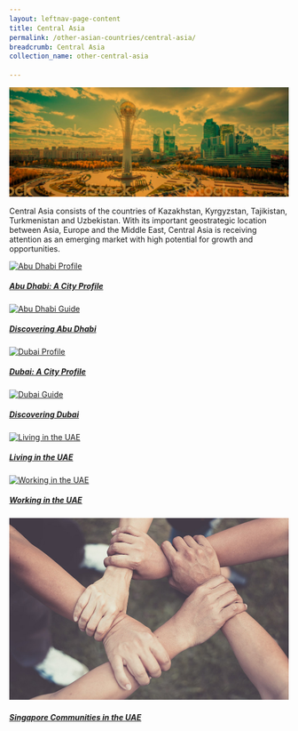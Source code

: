 ```yaml
---
layout: leftnav-page-content
title: Central Asia
permalink: /other-asian-countries/central-asia/
breadcrumb: Central Asia
collection_name: other-central-asia

---
```

<img src="/images/central-asia/central-asia-cover.jpg" alt="central asia banner" style="width:800px;" />

Central Asia consists of the countries of Kazakhstan, Kyrgyzstan, Tajikistan, Turkmenistan and Uzbekistan. With its important geostrategic location between Asia, Europe and the Middle East, Central Asia is receiving attention as an emerging market with high potential for growth and opportunities.


<div>
	<div class="row is-multiline">
		<div class="col is-half-tablet padding--bottom--lg">
			<a href="/other-asian-countries/uae/abu-dhabi-a-city-profile/" class="project-link">
				<img src="/images/uae/abu-dhabi-profile-small.jpg" alt="Abu Dhabi Profile" class="project-image">
			<div class="project-card">
				<div class="project-title margin--bottom--xs">
					<h5><b>Abu Dhabi: A City Profile</b></h5>
				</div>
			</div>
			</a>
		</div>
		<div class="col is-half-tablet padding--bottom--lg">
			<a href="/other-asian-countries/uae/discovering-abu-dhabi/" class="project-link">
				<img src="/images/uae/abu-dhabi-guide-small.jpg" alt="Abu Dhabi Guide" class="project-image">
			<div class="project-card">
				<div class="project-title margin--bottom--xs">
					<h5><b>Discovering Abu Dhabi</b></h5>
				</div>
			</div>
			</a>
		</div>
	</div>
</div>

<p><p>

<div>
	<div class="row is-multiline">
		<div class="col is-half-tablet padding--bottom--lg">
			<a href="/other-asian-countries/uae/dubai-a-city-profile/" class="project-link">
				<img src="/images/uae/dubai-profile-small.jpg" alt="Dubai Profile" class="project-image">
			<div class="project-card">
				<div class="project-title margin--bottom--xs">
					<h5><b>Dubai: A City Profile</b></h5>
				</div>
			</div>
			</a>
		</div>
		<div class="col is-half-tablet padding--bottom--lg">
			<a href="/other-asian-countries/uae/discovering-dubai/" class="project-link">
				<img src="/images/uae/dubai-guide-small.jpg" alt="Dubai Guide" class="project-image">
			<div class="project-card">
				<div class="project-title margin--bottom--xs">
					<h5><b>Discovering Dubai</b></h5>
				</div>
			</div>
			</a>
		</div>
	</div>
</div>

<p><p>

<div>
	<div class="row is-multiline">
		<div class="col is-half-tablet padding--bottom--lg">
			<a href="/other-asian-countries/uae/living-in-uae/" class="project-link">
				<img src="/images/uae/living-in-uae-small.jpg" alt="Living in the UAE" class="project-image">
			<div class="project-card">
				<div class="project-title margin--bottom--xs">
					<h5><b>Living in the UAE</b></h5>
				</div>
			</div>
			</a>
		</div>
		<div class="col is-half-tablet padding--bottom--lg">
			<a href="/other-asian-countries/uae/working-in-uae/" class="project-link">
				<img src="/images/uae/working-in-uae-small.jpg" alt="Working in the UAE" class="project-image">
			<div class="project-card">
				<div class="project-title margin--bottom--xs">
					<h5><b>Working in the UAE</b></h5>
				</div>
			</div>
			</a>
		</div>
	</div>
</div>

<p><p>

<div>
	<div class="row is-multiline">
		<div class="col is-half-tablet padding--bottom--lg">
			<a href="/other-asian-countries/uae/singapore-communities-in-uae/" class="project-link">
				<img src="/images/shared/sg-communities-new.jpg" alt="SG Communities" class="project-image">
			<div class="project-card">
				<div class="project-title margin--bottom--xs">
					<h5><b>Singapore Communities in the UAE</b></h5>
				</div>
			</div>
			</a>
		</div>
	</div>
</div>

<p><p>
